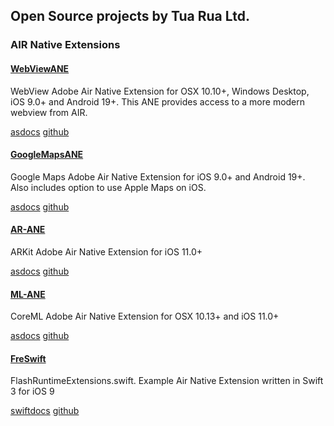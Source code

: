 ## Open Source projects by Tua Rua Ltd.

### AIR Native Extensions

#### [WebViewANE](https://github.com/tuarua/WebViewANE)
WebView Adobe Air Native Extension for OSX 10.10+, Windows Desktop, iOS 9.0+ and Android 19+. This ANE provides access to a more modern webview from AIR. 

[asdocs](https://tuarua.github.io/asdocs/webviewane/index.html) [github](https://github.com/tuarua/WebViewANE)


#### [GoogleMapsANE](https://github.com/tuarua/Google-Maps-ANE)
Google Maps Adobe Air Native Extension for iOS 9.0+ and Android 19+. Also includes option to use Apple Maps on iOS.  

[asdocs](https://tuarua.github.io/asdocs/googlemapsane/index.html) [github](https://github.com/tuarua/Google-Maps-ANE)

#### [AR-ANE](https://github.com/tuarua/AR-ANE)
ARKit Adobe Air Native Extension for iOS 11.0+  

[asdocs](https://tuarua.github.io/asdocs/arane/index.html) [github](https://github.com/tuarua/AR-ANE)

#### [ML-ANE](https://github.com/tuarua/ML-ANE)
CoreML Adobe Air Native Extension for OSX 10.13+ and iOS 11.0+  

[asdocs](https://tuarua.github.io/asdocs/mlane/index.html) [github](https://github.com/tuarua/ML-ANE)


#### [FreSwift](https://github.com/tuarua/Swift-IOS-ANE)
FlashRuntimeExtensions.swift. Example Air Native Extension written in Swift 3 for iOS 9

[swiftdocs](https://tuarua.github.io/swiftdocs/freswift/index.html) [github](https://github.com/tuarua/Swift-IOS-ANE)

